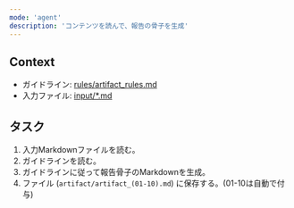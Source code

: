 ```yaml
---
mode: 'agent'
description: 'コンテンツを読んで、報告の骨子を生成'
---
```


## Context
- ガイドライン: [rules/artifact_rules.md](rules/artifact_rules.md)
- 入力ファイル: [input/*.md](input/*.md)

## タスク
1. 入力Markdownファイルを読む。
2. ガイドラインを読む。
3. ガイドラインに従って報告骨子のMarkdownを生成。
6. ファイル (`artifact/artifact_(01-10).md`) に保存する。(01-10は自動で付与)